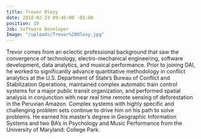```yaml
---
title: Trevor Olexy
date: 2018-02-23 09:45:00 -05:00
position: 10
Job: Software Developer
Image: "/uploads/Trevor%20Olexy.jpg"
---
```


Trevor comes from an eclectic professional background that saw the convergence of technology, electro-mechanical engineering, software development, data analytics, and musical performance. Prior to joining DAI, he worked to significantly advance quantitative methodology in conflict analytics at the U.S. Department of State’s Bureau of Conflict and Stabilization Operations, maintained complex automatic train control systems for a major public transit organization, and performed spatial analysis in conjunction with near real time remote sensing of deforestation in the Peruvian Amazon. Complex systems with highly specific and challenging problem sets continue to drive him on his path to solve problems. He earned his master’s degree in Geographic Information Systems and two BA’s in Psychology and Music Performance from the University of Maryland: College Park.